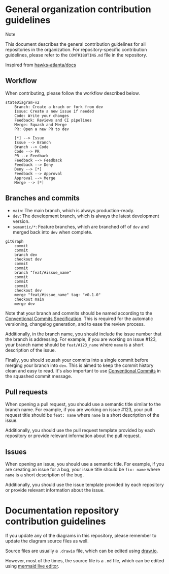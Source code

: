 # General organization contribution guidelines

> [!NOTE]  
> This document describes the general contribution guidelines for all repositories in the organization. For repository-specific contribution guidelines, please refer to the `CONTRIBUTING.md` file in the repository.

Inspired from [hawks-atlanta/docs](https://github.com/hawks-atlanta/docs/blob/main/CONTRIBUTING.md)

## Workflow

When contributing, please follow the workflow described below.

```mermaid
stateDiagram-v2
    Branch: Create a brach or fork from dev
    Issue: Create a new issue if needed
    Code: Write your changes
    Feedback: Reviews and CI pipelines
    Merge: Squash and Merge
    PR: Open a new PR to dev

    [*] --> Issue
    Issue --> Branch
    Branch --> Code
    Code --> PR
    PR --> Feedback
    Feedback --> Feedback
    Feedback --> Deny
    Deny --> [*]
    Feedback --> Approval
    Approval --> Merge
    Merge --> [*]
```

## Branches and commits

- `main`: The main branch, which is always production-ready.
- `dev`: The development branch, which is always the latest development version.
- `semantic/*`: Feature branches, which are branched off of `dev` and merged back into `dev` when complete.

```mermaid
gitGraph
	commit
	commit
	branch dev
	checkout dev
	commit
	commit
	branch "feat/#issue_name"
	commit
	commit
	commit
	checkout dev
	merge "feat/#issue_name" tag: "v0.1.0"
	checkout main
	merge dev
```

Note that your branch and commits should be named according to the [Conventional Commits Specification](https://www.conventionalcommits.org/en/v1.0.0/). This is required for the automatic versioning, changelog generation, and to ease the review process.

Additionally, in the branch name, you should include the issue number that the branch is addressing. For example, if you are working on issue #123, your branch name should be `feat/#123_name` where `name` is a short description of the issue.

Finally, you should squash your commits into a single commit before merging your branch into `dev`. This is aimed to keep the commit history clean and easy to read. It's also important to use [Conventional Commits](https://www.conventionalcommits.org/en/v1.0.0/) in the squashed commit message.

## Pull requests

When opening a pull request, you should use a semantic title similar to the branch name. For example, if you are working on issue #123, your pull request title should be `feat: name` where `name` is a short description of the issue.

Additionally, you should use the pull request template provided by each repository or provide relevant information about the pull request.

## Issues

When opening an issue, you should use a semantic title. For example, if you are creating an issue for a bug, your issue title should be `fix: name` where `name` is a short description of the bug.

Additionally, you should use the issue template provided by each repository or provide relevant information about the issue.

# Documentation repository contribution guidelines

If you update any of the diagrams in this repository, please remember to update the diagram source files as well.

Source files are usually a `.drawio` file, which can be edited using [draw.io](https://app.diagrams.net/).

However, most of the times, the source file is a `.md` file, which can be edited using [mermaid live editor](https://mermaid-js.github.io/mermaid-live-editor/).
